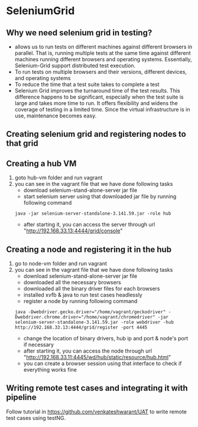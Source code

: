 # SeleniumGrid

## Why we need selenium grid in testing?
* allows us to run tests on different machines against different browsers in parallel. That is, running multiple tests at the same time against different machines running different browsers and operating systems. Essentially, Selenium-Grid support distributed test execution.
* To run tests on multiple browsers and their versions, different devices, and operating systems
* To reduce the time that a test suite takes to complete a test
* Selenium Grid improves the turnaround time of the test results. This difference happens to be significant, especially when the test suite is large and takes more time to run. It offers flexibility and widens the coverage of testing in a limited time. Since the virtual infrastructure is in use, maintenance becomes easy.

## Creating selenium grid and registering nodes to that grid
## Creating a hub VM
1. goto hub-vm folder and run vagrant
2. you can see in the vagrant file that we have done following tasks
    * download selenium-stand-alone-server jar file
    * start selenium server using that downloaded jar file by running following command
    ```
    java -jar selenium-server-standalone-3.141.59.jar -role hub
    ```
    * after starting it, you can access the server through url "http://192.168.33.13:4444/grid/console"
    
## Creating a node and registering it in the hub
1. go to node-vm folder and run vagrant
2. you can see in the vagrant file that we have done following tasks
    * download selenium-stand-alone-server jar file
    * downloaded all the necessary browsers
    * downloaded all the binary driver files for each browsers
    * installed xvfb & java to run test cases headlessly
    * register a node by running following command
    ```
    java -Dwebdriver.gecko.driver="/home/vagrant/geckodriver" -Dwebdriver.chrome.driver="/home/vagrant/chromedriver" -jar selenium-server-standalone-3.141.59.jar -role webdriver -hub http://192.168.33.13:4444/grid/register -port 4445
    ```
    * change the location of binary drivers, hub ip and port & node's port if necessary
    * after starting it, you can access the node through url "http://192.168.33.11:4445/wd/hub/static/resource/hub.html"
    * you can create a browser session using that interface to check if everything works fine
    
## Writing remote test cases and integrating it with pipeline
Follow tutorial in https://github.com/venkateshwarant/UAT to write remote test cases using testNG.

